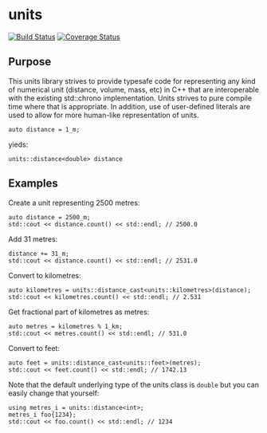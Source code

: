 # units

[![Build Status](https://travis-ci.org/bigdavedev/units.svg?branch=master)](https://travis-ci.org/bigdavedev/units)
[![Coverage Status](https://coveralls.io/repos/github/bigdavedev/units/badge.svg?branch=master)](https://coveralls.io/github/bigdavedev/units?branch=master)

## Purpose
This units library strives to provide typesafe code for representing any kind of numerical unit (distance, volume, mass, etc) in C++ that are interoperable with the existing std::chrono implementation. Units strives to pure compile time where that is appropriate. In addition, use of user-defined literals are used to allow for more human-like representation of units.

    auto distance = 1_m;

yieds:

    units::distance<double> distance

## Examples
Create a unit representing 2500 metres:

    auto distance = 2500_m;
    std::cout << distance.count() << std::endl; // 2500.0

Add 31 metres:

    distance += 31_m;
    std::cout << distance.count() << std::endl; // 2531.0

Convert to kilometres:

    auto kilometres = units::distance_cast<units::kilometres>(distance);
    std::cout << kilometres.count() << std::endl; // 2.531

Get fractional part of kilometres as metres:

    auto metres = kilometres % 1_km;
    std::cout << metres.count() << std::endl; // 531.0

Convert to feet:

    auto feet = units::distance_cast<units::feet>(metres);
	std::cout << feet.count() << std::endl; // 1742.13

Note that the default underlying type of the units class is `double` but you can easily change that yourself:

    using metres_i = units::distance<int>;
	metres_i foo{1234};
	std::cout << foo.count() << std::endl; // 1234
